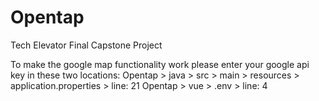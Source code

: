 # Opentap
Tech Elevator Final Capstone Project


To make the google map functionality work please enter your google api key in these two locations:
Opentap > java > src > main > resources > application.properties > line: 21
Opentap > vue > .env > line: 4
